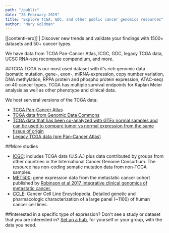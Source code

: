 ```yaml
---
path: "/public"
date: "26 February 2019"
title: "Explore TCGA, GDC, and other public cancer genomics resources"
author: "Mary Goldman"
---
```


[[contentHero]]
| Discover new trends and validate your findings with 1500+ datasets and 50+ cancer types.

We have data from TCGA Pan-Cancer Atlas, ICGC, GDC, legacy TCGA data, UCSC RNA-seq recompute compendium, and more.

##TCGA
TCGA is our most used dataset with it's rich genomic data (somatic mutation, gene-, exon-, miRNA-expression, copy number variation, DNA methylation, RPPA protein and phospho protein expression, ATAC-seq) on 40 cancer types. TCGA has multiple survival endpoints for Kaplan Meier analysis as well as other phenotype and clinical data.

We host serveral versions of the TCGA data:
- [TCGA Pan-Cancer Atlas](https://xenabrowser.net/datapages/?cohort=TCGA%20Pan-Cancer%20(PANCAN))
- [TCGA data from Genomic Data Commons](https://xenabrowser.net/datapages/?host=https%3A%2F%2Fgdc.xenahubs.net)
- [TCGA data that has been co-analyzed with GTEx normal samples and can be used to compare tumor vs normal expression from the same tissue of origin](https://xenabrowser.net/datapages/?cohort=TCGA%20TARGET%20GTEx)
- [Legacy TCGA data (pre Pan-Cancer Atlas)](https://xenabrowser.net/datapages/?hub=https://tcga.xenahubs.net:443)

##More studies
- [ICGC](https://xenabrowser.net/datapages/?hub=https://icgc.xenahubs.net:443): includes TCGA data (U.S.A.) plus data contributed by groups from other countries in the International Cancer Genome Consortium. The resource has non-coding somatic mutation data from non-TCGA samples.
- [MET500](https://xenabrowser.net/datapages/?cohort=MET500%20(expression%20centric)): gene expression data from the metastatic cancer cohort published by [Robinson et al 2017 Integrative clinical genomics of metastatic cancer.](https://www.ncbi.nlm.nih.gov/pubmed/28783718)
- [CCLE](https://xenabrowser.net/datapages/?cohort=Cancer%20Cell%20Line%20Encyclopedia%20(CCLE)): Cancer Cell Line Encyclopedia. Detailed genetic and pharmacologic characterization of a large panel (~1100) of human cancer cell lines.

##Interested in a specific type of expression?
Don't see a study or dataset that you are interested in? [Set up a hub](./private), for yourself or your group, with the data you need.

